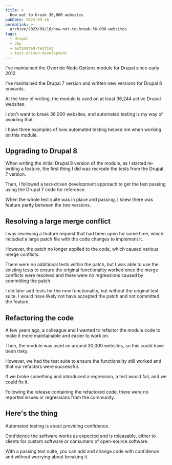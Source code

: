 ```yaml
---
title: >
  How not to break 36,000 websites
pubDate: 2023-09-16
permalink: >-
  archive/2023/09/16/how-not-to-break-36-000-websites
tags:
  - drupal
  - php
  - automated-testing
  - test-driven-development
---
```


I've maintained the Override Node Options module for Drupal since early 2012.

I've maintained the Drupal 7 version and written new versions for Drupal 8 onwards.

At the time of writing, the module is used on at least 36,244 active Drupal websites.

I don't want to break 36,000 websites, and automated testing is my way of avoiding that.

I have three examples of how automated testing helped me when working on this module.

## Upgrading to Drupal 8

When writing the initial Drupal 8 version of the module, as I started re-writing a feature, the first thing I did was recreate the tests from the Drupal 7 version.

Then, I followed a test-driven development approach to get the test passing using the Drupal 7 code for reference.

When the whole test suite was in place and passing, I knew there was feature parity between the two versions.

## Resolving a large merge conflict

I was reviewing a feature request that had been open for some time, which included a large patch file with the code changes to implement it. 

However, the patch no longer applied to the code, which caused various merge conflicts.

There were no additional tests within the patch, but I was able to use the existing tests to ensure the original functionality worked once the merge conflicts were resolved and there were no regressions caused by committing the patch.

I did later add tests for the new functionality, but without the original test suite, I would have likely not have accepted the patch and not committed the feature.

## Refactoring the code

A few years ago, a colleague and I wanted to refactor the module code to make it more maintainable and easier to work on.

Then, the module was used on around 30,000 websites, so this could have been risky.

However, we had the test suite to ensure the functionality still worked and that our refactors were successful.

If we broke something and introduced a regression, a test would fail, and we could fix it.

Following the release containing the refactored code, there were no reported issues or regressions from the community.

## Here's the thing

Automated testing is about providing confidence.

Confidence the software works as expected and is releasable, either to clients for custom software or consumers of open-source software.

With a passing test suite, you can add and change code with confidence and without worrying about breaking it.

